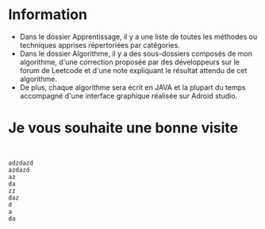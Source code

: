 # Information

- Dans le dossier  Apprentissage, il y  a une liste de toutes les méthodes ou techniques apprises répertoriées par catégories. 
-  Dans le dossier Algorithme, il y a  des sous-dossiers composés  de mon algorithme, d'une correction proposée par des développeurs sur le forum de Leetcode et d'une  note expliquant  le résultat attendu de cet algorithme.
- De plus, chaque algorithme sera écrit en JAVA et la plupart du temps accompagné d'une interface graphique réalisée sur Adroid studio.

# Je vous souhaite une bonne visite
````


adzdazd
azdazd
az
da
zz
daz
d
a
da
````
